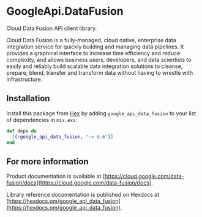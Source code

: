 # GoogleApi.DataFusion

Cloud Data Fusion API client library.

Cloud Data Fusion is a fully-managed, cloud native, enterprise data integration service for
    quickly building and managing data pipelines. It provides a graphical interface to increase
    time efficiency and reduce complexity, and allows business users, developers, and data
    scientists to easily and reliably build scalable data integration solutions to cleanse,
    prepare, blend, transfer and transform data without having to wrestle with infrastructure.

## Installation

Install this package from [Hex](https://hex.pm) by adding
`google_api_data_fusion` to your list of dependencies in `mix.exs`:

```elixir
def deps do
  [{:google_api_data_fusion, "~> 0.6"}]
end
```

## For more information

Product documentation is available at [https://cloud.google.com/data-fusion/docs](https://cloud.google.com/data-fusion/docs).

Library reference documentation is published on Hexdocs at
[https://hexdocs.pm/google_api_data_fusion](https://hexdocs.pm/google_api_data_fusion).
